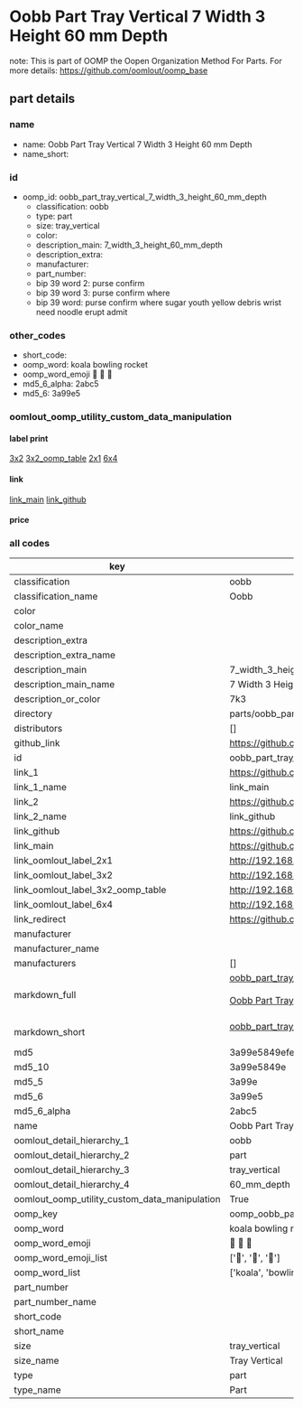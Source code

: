# Oobb Part Tray Vertical 7 Width 3 Height 60 mm Depth  

note: This is part of OOMP the Oopen Organization Method For Parts. For more details: https://github.com/oomlout/oomp_base

##  part details
  







### name
* name: Oobb Part Tray Vertical 7 Width 3 Height 60 mm Depth
* name_short: 
### id
* oomp_id: oobb_part_tray_vertical_7_width_3_height_60_mm_depth
  * classification: oobb
  * type: part
  * size: tray_vertical
  * color: 
  * description_main: 7_width_3_height_60_mm_depth
  * description_extra: 
  * manufacturer: 
  * part_number: 
  * bip 39 word 2: purse confirm
  * bip 39 word 3: purse confirm where
  * bip 39 word: purse confirm where sugar youth yellow debris wrist need noodle erupt admit

### other_codes
* short_code: 
* oomp_word: koala bowling rocket
* oomp_word_emoji :koala: :bowling: :rocket:
* md5_6_alpha: 2abc5
* md5_6: 3a99e5






### oomlout_oomp_utility_custom_data_manipulation
#### label print
[3x2](http://192.168.1.245:1112/?label=oomp%202abc5)
[3x2_oomp_table](http://192.168.1.108:1112/?label=oomp%202abc5)
[2x1](http://192.168.1.242:1112/?label=oomp%202abc5)
[6x4](http://192.168.1.55:1112/?label=oomp%202abc5)    

#### link

[link_main](https://github.com/oomlout/oomlout_oomp_version_1_messy/tree/main/parts/oobb_part_tray_vertical_7_width_3_height_60_mm_depth) [link_github](https://github.com/oomlout/oomlout_oomp_version_1_messy/tree/main/parts/oobb_part_tray_vertical_7_width_3_height_60_mm_depth)                             

#### price







### all codes 
| key | value |  
| --- | --- |  
| classification | oobb |  
| classification_name | Oobb |  
| color |  |  
| color_name |  |  
| description_extra |  |  
| description_extra_name |  |  
| description_main | 7_width_3_height_60_mm_depth |  
| description_main_name | 7 Width 3 Height 60 mm Depth |  
| description_or_color | 7k3 |  
| directory | parts/oobb_part_tray_vertical_7_width_3_height_60_mm_depth |  
| distributors | [] |  
| github_link | https://github.com/oomlout/oomlout_oomp_part_src/tree/main/parts/oobb_part_tray_vertical_7_width_3_height_60_mm_depth |  
| id | oobb_part_tray_vertical_7_width_3_height_60_mm_depth |  
| link_1 | https://github.com/oomlout/oomlout_oomp_version_1_messy/tree/main/parts/oobb_part_tray_vertical_7_width_3_height_60_mm_depth |  
| link_1_name | link_main |  
| link_2 | https://github.com/oomlout/oomlout_oomp_version_1_messy/tree/main/parts/oobb_part_tray_vertical_7_width_3_height_60_mm_depth |  
| link_2_name | link_github |  
| link_github | https://github.com/oomlout/oomlout_oomp_version_1_messy/tree/main/parts/oobb_part_tray_vertical_7_width_3_height_60_mm_depth |  
| link_main | https://github.com/oomlout/oomlout_oomp_version_1_messy/tree/main/parts/oobb_part_tray_vertical_7_width_3_height_60_mm_depth |  
| link_oomlout_label_2x1 | http://192.168.1.242:1112/?label=oomp%202abc5 |  
| link_oomlout_label_3x2 | http://192.168.1.245:1112/?label=oomp%202abc5 |  
| link_oomlout_label_3x2_oomp_table | http://192.168.1.108:1112/?label=oomp%202abc5 |  
| link_oomlout_label_6x4 | http://192.168.1.55:1112/?label=oomp%202abc5 |  
| link_redirect | https://github.com/oomlout/oomlout_oomp_version_1_messy/tree/main/parts/oobb_part_tray_vertical_7_width_3_height_60_mm_depth |  
| manufacturer |  |  
| manufacturer_name |  |  
| manufacturers | [] |  
| markdown_full | [oobb_part_tray_vertical_7_width_3_height_60_mm_depth](none)<br>[](none)<br>[Oobb Part Tray Vertical 7 Width 3 Height 60 Mm Depth](none)<br><br> |  
| markdown_short | [oobb_part_tray_vertical_7_width_3_height_60_mm_depth](none)<br><br> |  
| md5 | 3a99e5849efe670ffc7fbd8df48bbd74 |  
| md5_10 | 3a99e5849e |  
| md5_5 | 3a99e |  
| md5_6 | 3a99e5 |  
| md5_6_alpha | 2abc5 |  
| name | Oobb Part Tray Vertical 7 Width 3 Height 60 mm Depth |  
| oomlout_detail_hierarchy_1 | oobb |  
| oomlout_detail_hierarchy_2 | part |  
| oomlout_detail_hierarchy_3 | tray_vertical |  
| oomlout_detail_hierarchy_4 | 60_mm_depth |  
| oomlout_oomp_utility_custom_data_manipulation | True |  
| oomp_key | oomp_oobb_part_tray_vertical_7_width_3_height_60_mm_depth |  
| oomp_word | koala bowling rocket |  
| oomp_word_emoji | :koala: :bowling: :rocket: |  
| oomp_word_emoji_list | [':koala:', ':bowling:', ':rocket:'] |  
| oomp_word_list | ['koala', 'bowling', 'rocket'] |  
| part_number |  |  
| part_number_name |  |  
| short_code |  |  
| short_name |  |  
| size | tray_vertical |  
| size_name | Tray Vertical |  
| type | part |  
| type_name | Part |  
